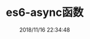 ---
templateKey: blog-post
id: https://MuRongJs.github.io/javascript/es6/async
title: es6-async函数
slug: /javascript/es6/async
date: 2018/11/16 22:34:48 
description: "es6-async函数"
tags:
  - es6
  - 待修改
headerImage: ""
---